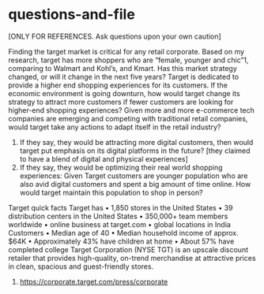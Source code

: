 # questions-and-file

[ONLY FOR REFERENCES. Ask questions upon your own caution]

Finding the target market is critical for any retail corporate. Based on my research, target has more shoppers who are “female, younger and chic”1, comparing to Walmart and Kohl’s, and Kmart. Has this market strategy changed, or will it change in the next five years?
Target is dedicated to provide a higher end shopping experiences for its customers. If the economic environment is going downturn, how would target change its strategy to attract more customers if fewer customers are looking for higher-end shopping experiences?
Given more and more e-commerce tech companies are emerging and competing with traditional retail companies, would target take any actions to adapt itself in the retail industry?
1.	If they say, they would be attracting more digital customers, then would target put emphasis on its digital platforms in the future? [they claimed to have a blend of digital and physical experiences]
2.	If they say, they would be optimizing their real world shopping experiences: Given Target customers are younger population who are also avid digital customers and spent a big amount of time online. How would target maintain this population to shop in person?

Target quick facts
Target has
•	1,850 stores in the United States
•	39 distribution centers in the United States
•	350,000+ team members worldwide
•	online business at target.com
•	global locations in India
Customers
•	Median age of 40
•	Median household income of approx. $64K
•	Approximately 43% have children at home
•	About 57% have completed college
Target Corporation (NYSE TGT) is an upscale discount retailer that provides high-quality, on-trend merchandise at attractive prices in clean, spacious and guest-friendly stores.

1. https://corporate.target.com/press/corporate
